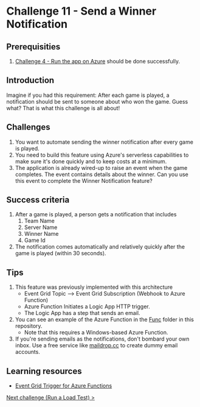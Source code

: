 # Challenge 11 - Send a Winner Notification

## Prerequisities

1. [Challenge 4 - Run the app on Azure](./RunOnAzure.md) should be done successfully.

## Introduction

Imagine if you had this requirement: After each game is played, a notification should be sent to someone about who won the game.  Guess what? That is what this challenge is all about!

## Challenges

1. You want to automate sending the winner notification after every game is played.
1. You need to build this feature using Azure's serverless capabilities to make sure it's done quickly and to keep costs at a minimum.
1. The application is already wired-up to raise an event when the game completes. The event contains details about the winner. Can you use this event to complete the Winner Notification feature?

## Success criteria

1. After a game is played, a person gets a notification that includes
    1. Team Name
    1. Server Name
    1. Winner Name
    1. Game Id
1. The notification comes automatically and relatively quickly after the game is played (within 30 seconds).

## Tips

1. This feature was previously implemented with this architecture
    * Event Grid Topic --> Event Grid Subscription (Webhook to Azure Function)
    * Azure Function Initiates a Logic App HTTP trigger.
    * The Logic App has a step that sends an email.
1. You can see an example of the Azure Function in the [Func](../../Resources/Code/Func) folder in this repository.
    * Note that this requires a Windows-based Azure Function.
1. If you're sending emails as the notifications, don't bombard your own inbox. Use a free service like [maildrop.cc](http://maildrop.cc) to create dummy email accounts.

## Learning resources

* [Event Grid Trigger for Azure Functions](https://docs.microsoft.com/en-us/azure/azure-functions/functions-bindings-event-grid)

[Next challenge (Run a Load Test) >](./RunALoadTest.md)
